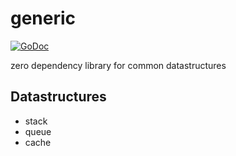 # generic

[![GoDoc](https://godoc.org/github.com/graphikDB/generic?status.svg)](https://godoc.org/github.com/graphikDB/generic)

zero dependency library for common datastructures

## Datastructures
- stack
- queue
- cache